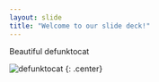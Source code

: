 ```yaml
---
layout: slide
title: "Welcome to our slide deck!"
---
```


Beautiful defunktocat

![defunktocat](https://octodex.github.com/images/defunktocat.png)
{: .center}
